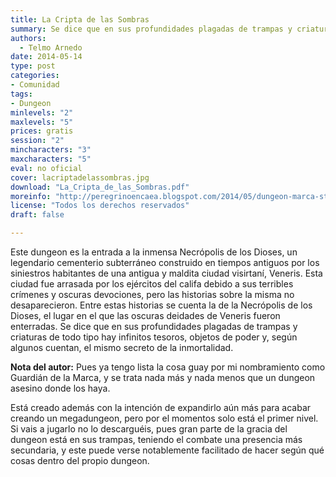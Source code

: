 ```yaml
---
title: La Cripta de las Sombras
summary: Se dice que en sus profundidades plagadas de trampas y criaturas de todo tipo hay infinitos tesoros, objetos de poder y, según algunos cuentan, el mismo secreto de la inmortalidad.
authors:
  - Telmo Arnedo
date: 2014-05-14
type: post
categories:
- Comunidad
tags:
- Dungeon
minlevels: "2"
maxlevels: "5"
prices: gratis
session: "2"
mincharacters: "3"
maxcharacters: "5"
eval: no oficial
cover: lacriptadelassombras.jpg
download: "La_Cripta_de_las_Sombras.pdf"
moreinfo: "http://peregrinoencaea.blogspot.com/2014/05/dungeon-marca-style.html"
license: "Todos los derechos reservados"
draft: false

---
```


Este dungeon es la entrada a la inmensa Necrópolis de los Dioses, un legendario cementerio subterráneo construido en tiempos antiguos por los siniestros habitantes de una antigua y maldita ciudad visirtaní, Veneris. Esta ciudad fue arrasada por los ejércitos del califa debido a sus terribles crímenes y oscuras devociones, pero las historias sobre la misma no desaparecieron. Entre estas historias se cuenta la de la Necrópolis de los Dioses, el lugar en el que las oscuras deidades de Veneris fueron enterradas. Se dice que en sus profundidades plagadas de trampas y criaturas de todo tipo hay infinitos tesoros, objetos de poder y, según algunos cuentan, el mismo secreto de la inmortalidad.

**Nota del autor:**
Pues ya tengo lista la cosa guay por mi nombramiento como Guardián de la Marca, y se trata nada más y nada menos que un dungeon asesino donde los haya.

Está creado además con la intención de expandirlo aún más para acabar creando un megadungeon, pero por el momentos solo está el primer nivel. Si vais a jugarlo no lo descarguéis, pues gran parte de la gracia del dungeon está en sus trampas, teniendo el combate una presencia más secundaria, y este puede verse notablemente facilitado de hacer según qué cosas dentro del propio dungeon.
